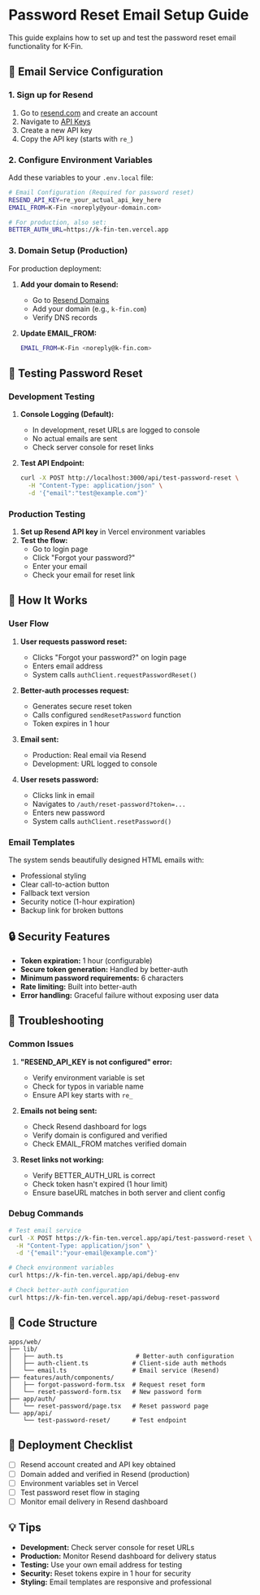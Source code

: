 # Password Reset Email Setup Guide

This guide explains how to set up and test the password reset email functionality for K-Fin.

## 📧 Email Service Configuration

### 1. Sign up for Resend

1. Go to [resend.com](https://resend.com) and create an account
2. Navigate to [API Keys](https://resend.com/api-keys)
3. Create a new API key
4. Copy the API key (starts with `re_`)

### 2. Configure Environment Variables

Add these variables to your `.env.local` file:

```bash
# Email Configuration (Required for password reset)
RESEND_API_KEY=re_your_actual_api_key_here
EMAIL_FROM=K-Fin <noreply@your-domain.com>

# For production, also set:
BETTER_AUTH_URL=https://k-fin-ten.vercel.app
```

### 3. Domain Setup (Production)

For production deployment:

1. **Add your domain to Resend:**
   - Go to [Resend Domains](https://resend.com/domains)
   - Add your domain (e.g., `k-fin.com`)
   - Verify DNS records

2. **Update EMAIL_FROM:**
   ```bash
   EMAIL_FROM=K-Fin <noreply@k-fin.com>
   ```

## 🧪 Testing Password Reset

### Development Testing

1. **Console Logging (Default):**
   - In development, reset URLs are logged to console
   - No actual emails are sent
   - Check server console for reset links

2. **Test API Endpoint:**
   ```bash
   curl -X POST http://localhost:3000/api/test-password-reset \
     -H "Content-Type: application/json" \
     -d '{"email":"test@example.com"}'
   ```

### Production Testing

1. **Set up Resend API key** in Vercel environment variables
2. **Test the flow:**
   - Go to login page
   - Click "Forgot your password?"
   - Enter your email
   - Check your email for reset link

## 🔧 How It Works

### User Flow

1. **User requests password reset:**
   - Clicks "Forgot your password?" on login page
   - Enters email address
   - System calls `authClient.requestPasswordReset()`

2. **Better-auth processes request:**
   - Generates secure reset token
   - Calls configured `sendResetPassword` function
   - Token expires in 1 hour

3. **Email sent:**
   - Production: Real email via Resend
   - Development: URL logged to console

4. **User resets password:**
   - Clicks link in email
   - Navigates to `/auth/reset-password?token=...`
   - Enters new password
   - System calls `authClient.resetPassword()`

### Email Templates

The system sends beautifully designed HTML emails with:
- Professional styling
- Clear call-to-action button
- Fallback text version
- Security notice (1-hour expiration)
- Backup link for broken buttons

## 🔒 Security Features

- **Token expiration:** 1 hour (configurable)
- **Secure token generation:** Handled by better-auth
- **Minimum password requirements:** 6 characters
- **Rate limiting:** Built into better-auth
- **Error handling:** Graceful failure without exposing user data

## 🐛 Troubleshooting

### Common Issues

1. **"RESEND_API_KEY is not configured" error:**
   - Verify environment variable is set
   - Check for typos in variable name
   - Ensure API key starts with `re_`

2. **Emails not being sent:**
   - Check Resend dashboard for logs
   - Verify domain is configured and verified
   - Check EMAIL_FROM matches verified domain

3. **Reset links not working:**
   - Verify BETTER_AUTH_URL is correct
   - Check token hasn't expired (1 hour limit)
   - Ensure baseURL matches in both server and client config

### Debug Commands

```bash
# Test email service
curl -X POST https://k-fin-ten.vercel.app/api/test-password-reset \
  -H "Content-Type: application/json" \
  -d '{"email":"your-email@example.com"}'

# Check environment variables
curl https://k-fin-ten.vercel.app/api/debug-env

# Check better-auth configuration
curl https://k-fin-ten.vercel.app/api/debug-reset-password
```

## 📁 Code Structure

```
apps/web/
├── lib/
│   ├── auth.ts                    # Better-auth configuration
│   ├── auth-client.ts            # Client-side auth methods  
│   └── email.ts                  # Email service (Resend)
├── features/auth/components/
│   ├── forgot-password-form.tsx  # Request reset form
│   └── reset-password-form.tsx   # New password form
├── app/auth/
│   └── reset-password/page.tsx   # Reset password page
└── app/api/
    └── test-password-reset/      # Test endpoint
```

## 🚀 Deployment Checklist

- [ ] Resend account created and API key obtained
- [ ] Domain added and verified in Resend (production)
- [ ] Environment variables set in Vercel
- [ ] Test password reset flow in staging
- [ ] Monitor email delivery in Resend dashboard

## 💡 Tips

- **Development:** Check server console for reset URLs
- **Production:** Monitor Resend dashboard for delivery status
- **Testing:** Use your own email address for testing
- **Security:** Reset tokens expire in 1 hour for security
- **Styling:** Email templates are responsive and professional